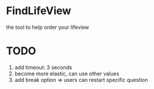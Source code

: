 # FindLifeView
the tool to help order your lifeview



# TODO
1. add timeout: 3 seconds
2. become more elastic, can use other values 
3. add break option => users can restart specific question